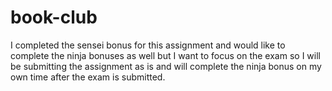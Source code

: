 # book-club
I completed the sensei bonus for this assignment and would like to complete the ninja bonuses as well but I want to focus on the exam so I will be submitting the assignment as is and will complete the ninja bonus on my own time after the exam is submitted.
